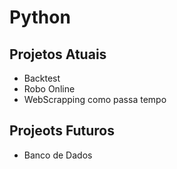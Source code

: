 # Python  

## Projetos Atuais  
- Backtest  
- Robo Online  
- WebScrapping como passa tempo  

## Projeots Futuros  
- Banco de Dados  
